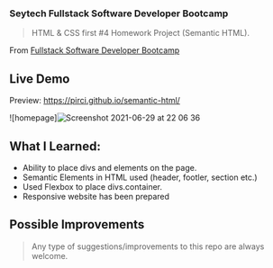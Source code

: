 ### Seytech Fullstack Software Developer Bootcamp

> HTML & CSS first #4 Homework Project (Semantic HTML).

From [Fullstack Software Developer Bootcamp](https://www.seytech.co/)

## Live Demo

Preview: https://pirci.github.io/semantic-html/

![homepage]![Screenshot 2021-06-29 at 22 06 36](https://user-images.githubusercontent.com/43238947/123860540-556b1d80-d926-11eb-9724-79181cec5ac0.png)


## What I Learned:

- Ability to place divs and elements on the page.
- Semantic Elements in HTML used (header, footler, section etc.)
- Used Flexbox to place divs.container.
- Responsive website has been prepared

## Possible Improvements

> Any type of suggestions/improvements to this repo are always welcome.
